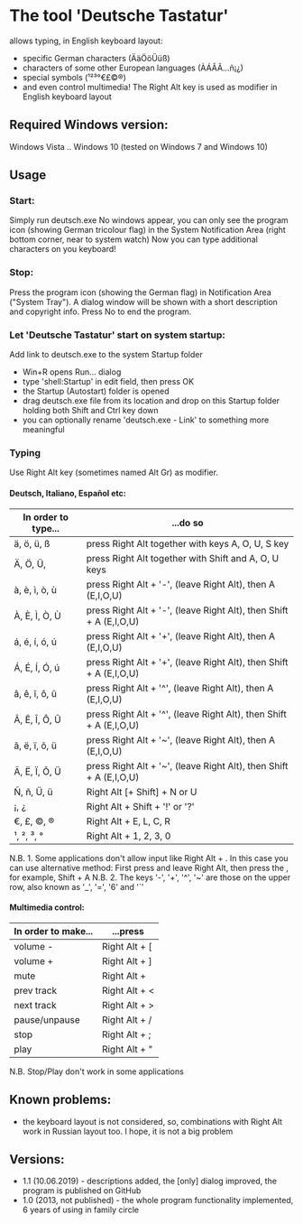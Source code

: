 ﻿# The tool 'Deutsche Tastatur'

allows typing, in English keyboard layout:
* specific German characters (ÄäÖöÜüß)
* characters of some other European languages (ÀÁÂÃ...ñ¡¿)
* special symbols (¹²³°€£©®)
* and even control multimedia!
The Right Alt key is used as modifier in English keyboard layout

## Required Windows version:
 Windows Vista .. Windows 10 (tested on Windows 7 and Windows 10)

## Usage
### Start:
Simply run deutsch.exe
No windows appear, you can only see the program icon (showing German tricolour flag)
in the System Notification Area (right bottom corner, near to system watch)
Now you can type additional characters on you keyboard!

### Stop:
Press the program icon (showing the German flag) in Notification Area ("System Tray").
A dialog window will be shown with a short description and copyright info.
Press No to end the program.

### Let 'Deutsche Tastatur' start on system startup:
Add link to deutsch.exe to the system Startup folder
* Win+R opens Run... dialog
* type 'shell:Startup' in edit field, then press OK
* the Startup (Autostart) folder is opened
* drag deutsch.exe file from its location and drop on this Startup folder holding both Shift and Ctrl key down
* you can optionally rename 'deutsch.exe - Link' to something more meaningful

### Typing
Use Right Alt key (sometimes named Alt Gr) as modifier.

#### Deutsch, Italiano, Español etc:

In order to type... | ...do so
------------------- | --------
ä, ö, ü, ß     | press Right Alt together with keys A, O, U, S key
Ä, Ö, Ü,       | press Right Alt together with Shift and A, O, U keys
à, è, ì, ò, ù  | press Right Alt + '-', (leave Right Alt), then A (E,I,O,U)
À, È, Ì, Ò, Ù  | press Right Alt + '-', (leave Right Alt), then Shift + A (E,I,O,U)
á, é, í, ó, ú  | press Right Alt + '+', (leave Right Alt), then A (E,I,O,U)
Á, É, Í, Ó, ú  | press Right Alt + '+', (leave Right Alt), then Shift + A (E,I,O,U)
â, ê, î, ô, û  | press Right Alt + '^', (leave Right Alt), then A (E,I,O,U)
Â, Ê, Î, Ô, Û  | press Right Alt + '^', (leave Right Alt), then Shift + A (E,I,O,U)
ã, ë, ï, õ, ü  | press Right Alt + '~', (leave Right Alt), then A (E,I,O,U)
Ã, Ë, Ï, Õ, Ü  | press Right Alt + '~', (leave Right Alt), then Shift +  A (E,I,O,U)
Ñ, ñ, Ü, ü     | Right Alt [+ Shift] + N or U
¡, ¿           | Right Alt + Shift + '!' or '?'
€, £, ©, ®     | Right Alt + E, L, C, R
¹, ², ³, °     | Right Alt + 1, 2, 3, 0

N.B. 1. Some applications don't allow input like Right Alt + <Key>.
In this case you can use alternative method: First press and leave Right Alt, then press the <Key>, for example, Shift + A
N.B. 2. The keys '-', '+', '^', '~' are those on the upper row, also known as '_', '=', '6' and '`'

#### Multimedia control:

In order to make... | ...press
------------------- | --------
volume -       | Right Alt + [
volume +       | Right Alt + ]
mute           | Right Alt + |
prev track     | Right Alt + <
next track     | Right Alt + >
pause/unpause  | Right Alt + /
stop           | Right Alt + ;
play           | Right Alt + "

N.B. Stop/Play don't work in some applications


## Known problems:
* the keyboard layout is not considered, so, combinations with Right Alt work in Russian layout too. I hope, it is not a big problem

## Versions:
* 1.1 (10.06.2019) - descriptions added, the [only] dialog improved, the program is published on GitHub
* 1.0 (2013, not published) - the whole program functionality implemented, 6 years of using in family circle
